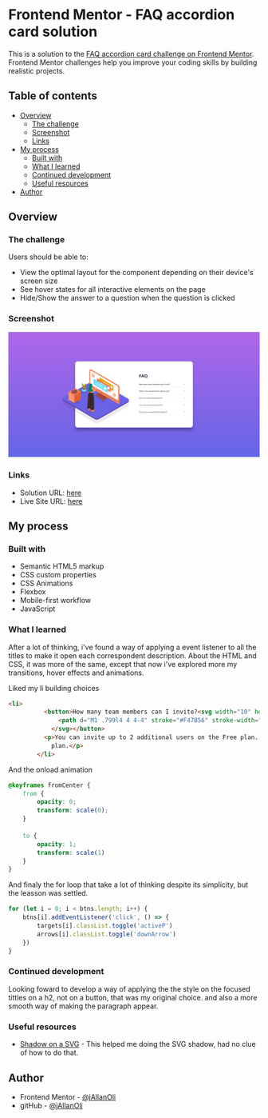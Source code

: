 # Frontend Mentor - FAQ accordion card solution

This is a solution to the [FAQ accordion card challenge on Frontend Mentor](https://www.frontendmentor.io/challenges/faq-accordion-card-XlyjD0Oam). Frontend Mentor challenges help you improve your coding skills by building realistic projects. 

## Table of contents

- [Overview](#overview)
  - [The challenge](#the-challenge)
  - [Screenshot](#screenshot)
  - [Links](#links)
- [My process](#my-process)
  - [Built with](#built-with)
  - [What I learned](#what-i-learned)
  - [Continued development](#continued-development)
  - [Useful resources](#useful-resources)
- [Author](#author)

## Overview

### The challenge

Users should be able to:

- View the optimal layout for the component depending on their device's screen size
- See hover states for all interactive elements on the page
- Hide/Show the answer to a question when the question is clicked

### Screenshot

![](./images/screenshot.png)

### Links

- Solution URL: [here](https://your-solution-url.com)
- Live Site URL: [here](https://www.frontendmentor.io/solutions/faqaccordioncardmain-ZAqk6dN70v/)

## My process

### Built with

- Semantic HTML5 markup
- CSS custom properties
- CSS Animations
- Flexbox
- Mobile-first workflow
- JavaScript

### What I learned

After a lot of thinking, i've found a way of applying a event listener to all the titles to make it open each correspondent description. About the HTML and CSS, it was more of the same, except that now i've explored more my transitions, hover effects and animations.

Liked my li building choices
```html
<li>
          <button>How many team members can I invite?<svg width="10" height="7" xmlns="http://www.w3.org/2000/svg">
              <path d="M1 .799l4 4 4-4" stroke="#F47B56" stroke-width="2" fill="none" fill-rule="evenodd" />
            </svg></button>
          <p>You can invite up to 2 additional users on the Free plan. There is no limit on team members for the Premium
            plan.</p>
        </li>
```

And the onload animation
```css
@keyframes fromCenter {
    from {
        opacity: 0;
        transform: scale(0);
    }

    to {
        opacity: 1;
        transform: scale(1)
    }
}
```

And finaly the for loop that take a lot of thinking despite its simplicity, but the leasson was settled.

```js
for (let i = 0; i < btns.length; i++) {
    btns[i].addEventListener('click', () => {
        targets[i].classList.toggle('activeP')
        arrows[i].classList.toggle('downArrow')
    })
}
```

### Continued development

Looking foward to develop a way of applying the the style on the focused tittles on a h2, not on a button, that was my original choice. and also a more smooth way of making the paragraph appear.

### Useful resources

- [Shadow on a SVG](https://css-tricks.com/adding-shadows-to-svg-icons-with-css-and-svg-filters/) - This helped me doing the SVG shadow, had no clue of how to do that.

## Author

- Frontend Mentor - [@jAllanOli](https://www.frontendmentor.io/profile/jAllanOli)
- gitHub - [@jAllanOli](https://github.com/jAllanOli)
